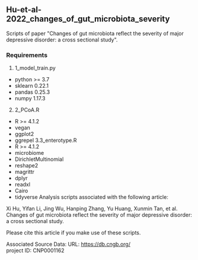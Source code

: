 Hu-et-al-2022_changes_of_gut_microbiota_severity
---
Scripts of paper "Changes of gut microbiota reflect the severity of major depressive disorder: a cross sectional study".

### Requirements
1. 1_model_train.py
  - python >= 3.7
  - sklearn 0.22.1
  - pandas 0.25.3
  - numpy 1.17.3
2. 2_PCoA.R
  - R >= 4.1.2
  - vegan
  - ggplot2
  - ggrepel
3.3_enterotype.R
  - R >= 4.1.2
  - microbiome
  - DirichletMultinomial
  - reshape2
  - magrittr
  - dplyr
  - readxl
  - Cairo
  - tidyverse
Analysis scripts associated with the following article:

Xi Hu, Yifan Li, Jing Wu, Hanping Zhang, Yu Huang, Xunmin Tan, et al. Changes of gut microbiota reflect the severity of major depressive disorder: a cross sectional study.

Please cite this article if you make use of these scripts.

Associated Source Data:
URL: https://db.cngb.org/  
project ID: CNP0001162
